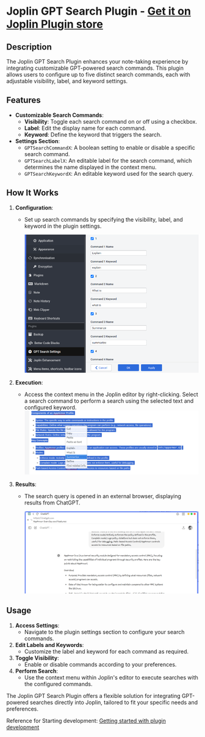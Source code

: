 # Joplin GPT Search Plugin - [Get it on Joplin Plugin store](https://joplinapp.org/plugins/plugin/Jopline-Plugin-Chat-GPT-Search/)

## Description

The Joplin GPT Search Plugin enhances your note-taking experience by integrating customizable GPT-powered search commands. This plugin allows users to configure up to five distinct search commands, each with adjustable visibility, label, and keyword settings.

## Features

* **Customizable Search Commands**:
  * **Visibility**: Toggle each search command on or off using a checkbox.
  * **Label**: Edit the display name for each command.
  * **Keyword**: Define the keyword that triggers the search.
* **Settings Section**:
  * `GPTSearchCommandX`: A boolean setting to enable or disable a specific search command.
  * `GPTSearchLabelX`: An editable label for the search command, which determines the name displayed in the context menu.
  * `GPTSearchKeywordX`: An editable keyword used for the search query.

## How It Works

1. **Configuration**:

   * Set up search commands by specifying the visibility, label, and keyword in the plugin settings.

     ![1726339317041](image/README/1726339317041.png)
2. **Execution**:

   * Access the context menu in the Joplin editor by right-clicking. Select a search command to perform a search using the selected text and configured keyword.
     ![alt text](image/README/image.png)
3. **Results**:

   * The search query is opened in an external browser, displaying results from ChatGPT.

     ![1726339395605](image/README/1726339395605.png)

## Usage

1. **Access Settings**:
   * Navigate to the plugin settings section to configure your search commands.
2. **Edit Labels and Keywords**:
   * Customize the label and keyword for each command as required.
3. **Toggle Visibility**:
   * Enable or disable commands according to your preferences.
4. **Perform Search**:
   * Use the context menu within Joplin's editor to execute searches with the configured commands.

The Joplin GPT Search Plugin offers a flexible solution for integrating GPT-powered searches directly into Joplin, tailored to fit your specific needs and preferences.

Reference for Starting development: [Getting started with plugin development](https://github.com/laurent22/joplin/blob/dev/readme/api/get_started/plugins.md)
